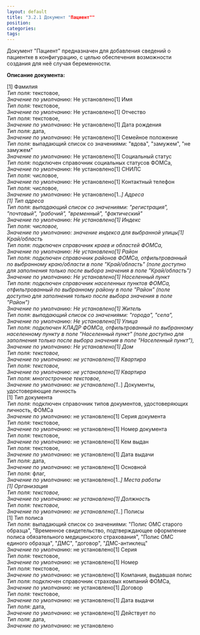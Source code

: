 ```yaml
---
layout: default
title: "3.2.1 Документ "Пациент""
position: 
categories: 
tags: 
---
```


Документ "Пациент" предназначен для добавления сведений о пациентке в конфигурацию, с целью обеспечения возможности создания для неё случая беременности.

**Описание документа:**

[1] Фамилия  
*Тип поля:* текстовое,  
*Значение по умолчанию:* Не установлено[1] Имя  
*Тип поля:* текстовое,  
*Значение по умолчанию:* Не установлено[1] Отчество  
*Тип поля:* текстовое,  
*Значение по умолчанию:* Не установлено[1] Дата рождения  
*Тип поля:* дата,  
*Значение по умолчанию:* Не установлено[1] Семейное положение  
*Тип поля:* выпадающий список со значениями: "вдова", "замужем", "не замужем"  
*Значение по умолчанию:* Не установлено[1] Социальный статус  
*Тип поля:* подключен справочник социальных статусов ФОМСа,  
*Значение по умолчанию:* Не установлено[1] СНИЛС  
*Тип поля:* числовое,  
*Значение по умолчанию:* Не установлено[1] Контактный телефон  
*Тип поля:* числовое,  
*Значение по умолчанию:* Не установлено[1..*] Адреса  
[1] Тип адреса  
*Тип поля:* выпадающий список со значениями: "регистрация", "почтовый", "рабочий", "временный", "фактический"  
*Значение по умолчанию:* Не установлено[1] Индекс  
*Тип поля:* числовое,  
*Значение по умолчанию:* значение индекса для выбранной улицы[1] Край/область  
*Тип поля:* подключен справочник краев и областей ФОМСа,  
*Значение по умолчанию:* Не установлено[1] Район  
*Тип поля:* подключен справочник районов ФОМСа, отфильтрованный по выбранному краю/области в поле "Край/область" (поле доступно для заполнения только после выбора значения в поле "Край/область")  
*Значение по умолчанию:* Не установлено[1] Населенный пункт  
*Тип поля:* подключен справочник населенных пунктов ФОМСа, отфильтрованный по выбранному району в поле "Район" (поле доступно для заполнения только после выбора значения в поле "Район")  
*Значение по умолчанию:* Не установлено[1] Житель  
*Тип поля:* выпадающий список со значениями: "города", "села",  
*Значение по умолчанию:* Не установлено[1] Улица  
*Тип поля:* подключен КЛАДР ФОМСа, отфильтрованный по выбранному населенному пункту в поле "Населенный пункт" (поле доступно для заполнения только после выбора значения в поле "Населенный пункт"),  
*Значение по умолчанию:* Не установлено[1] Дом  
*Тип поля:* текстовое,  
*Значение по умолчанию:* не установлено[1] Квартира  
*Тип поля:* текстовое,  
*Значение по умолчанию:* не установлено[1] Квартира  
*Тип поля:* многострочное текстовое,  
*Значение по умолчанию:* не установлено[1..*] Документы, удостоверяющие личность  
[1] Тип документа  
*Тип поля:* подключен справочник типов документов, удостоверяющих личность, ФОМСа  
*Значение по умолчанию:* не установлено[1] Серия документа  
*Тип поля:* текстовое,  
*Значение по умолчанию:* не установлено[1] Номер документа  
*Тип поля:* текстовое,  
*Значение по умолчанию:* не установлено[1] Кем выдан  
*Тип поля:* текстовое,  
*Значение по умолчанию:* не установлено[1] Дата выдачи  
*Тип поля:* дата,  
*Значение по умолчанию:* не установлено[1] Основной  
*Тип поля:* флаг,  
*Значение по умолчанию:* не установлено[1..*] Места работы  
[1] Организация  
*Тип поля:* текстовое,  
*Значение по умолчанию:* не установлено[1] Должность  
*Тип поля:* текстовое,  
*Значение по умолчанию:* не установлено[1..*] Полисы  
[1] Тип полиса  
*Тип поля:* выпадающий список со значениями: "Полис ОМС старого образца", "Временное свидетельство, подтверждающее оформление полиса обязательного медицинского страхования", "Полис ОМС единого образца", "ДМС", "договор", "ДМС-антиклещ"  
*Значение по умолчанию:* не установлено[1] Серия  
*Тип поля:* текстовое,  
*Значение по умолчанию:* не установлено[1] Номер  
*Тип поля:* текстовое,  
*Значение по умолчанию:* не установлено[1] Компания, выдавшая полис  
*Тип поля:* подключен справочник страховых компаний ФОМСа,  
*Значение по умолчанию:* не установлено[1] Договор  
*Тип поля:* текстовое,  
*Значение по умолчанию:* не установлено[1] Дата выдачи  
*Тип поля:* дата,  
*Значение по умолчанию:* не установлено[1] Действует по  
*Тип поля:* дата,  
*Значение по умолчанию:* не установлено 

